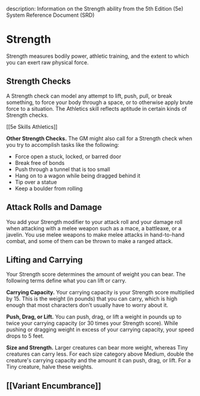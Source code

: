 description: Information on the Strength ability from the 5th Edition (5e) System Reference Document (SRD)

# Strength 
Strength measures bodily power, athletic training, and the extent to which you can exert raw physical force. 

## Strength Checks 
A Strength check can model any attempt to lift, push, pull, or break something, to force your body through a space, or to otherwise apply brute force to a situation. The Athletics skill reflects aptitude in certain kinds of Strength checks.

[[5e Skills Athletics]]

**Other Strength Checks.** The GM might also call for a Strength check when you try to accomplish tasks like the following:

* Force open a stuck, locked, or barred door 
* Break free of bonds 
* Push through a tunnel that is too small 
* Hang on to a wagon while being dragged behind it 
* Tip over a statue 
* Keep a boulder from rolling
 
## Attack Rolls and Damage 
You add your Strength modifier to your attack roll and your damage roll when attacking with a melee weapon such as a mace, a battleaxe, or a javelin. You use melee weapons to make melee attacks in hand-to-hand combat, and some of them can be thrown to make a ranged attack.

## Lifting and Carrying 
Your Strength score determines the amount of weight you can bear. The following terms define what you can lift or carry.

**Carrying Capacity.** Your carrying capacity is your Strength score multiplied by 15. This is the weight (in pounds) that you can carry, which is high enough that most characters don't usually have to worry about it.

**Push, Drag, or Lift.** You can push, drag, or lift a weight in pounds up to twice your carrying capacity (or 30 times your Strength score). While pushing or dragging weight in excess of your carrying capacity, your speed drops to 5 feet.

**Size and Strength.** Larger creatures can bear more weight, whereas Tiny creatures can carry less. For each size category above Medium, double the creature's carrying capacity and the amount it can push, drag, or lift. For a Tiny creature, halve these weights. 

## [[Variant Encumbrance]] 



